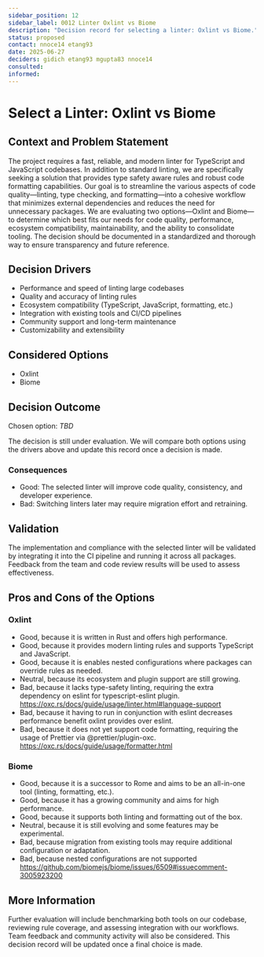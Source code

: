 ```yaml
---
sidebar_position: 12
sidebar_label: 0012 Linter Oxlint vs Biome
description: "Decision record for selecting a linter: Oxlint vs Biome."
status: proposed
contact: nnoce14 etang93
date: 2025-06-27
deciders: gidich etang93 mgupta83 nnoce14
consulted:
informed:
---
```


# Select a Linter: Oxlint vs Biome

## Context and Problem Statement

The project requires a fast, reliable, and modern linter for TypeScript and JavaScript codebases. In addition to standard linting, we are specifically seeking a solution that provides type safety aware rules and robust code formatting capabilities. Our goal is to streamline the various aspects of code quality—linting, type checking, and formatting—into a cohesive workflow that minimizes external dependencies and reduces the need for unnecessary packages. We are evaluating two options—Oxlint and Biome—to determine which best fits our needs for code quality, performance, ecosystem compatibility, maintainability, and the ability to consolidate tooling. The decision should be documented in a standardized and thorough way to ensure transparency and future reference.

## Decision Drivers

- Performance and speed of linting large codebases
- Quality and accuracy of linting rules
- Ecosystem compatibility (TypeScript, JavaScript, formatting, etc.)
- Integration with existing tools and CI/CD pipelines
- Community support and long-term maintenance
- Customizability and extensibility

## Considered Options

- Oxlint
- Biome

## Decision Outcome

Chosen option: _TBD_

The decision is still under evaluation. We will compare both options using the drivers above and update this record once a decision is made.

### Consequences

- Good: The selected linter will improve code quality, consistency, and developer experience.
- Bad: Switching linters later may require migration effort and retraining.

## Validation

The implementation and compliance with the selected linter will be validated by integrating it into the CI pipeline and running it across all packages. Feedback from the team and code review results will be used to assess effectiveness.

## Pros and Cons of the Options

### Oxlint

- Good, because it is written in Rust and offers high performance.
- Good, because it provides modern linting rules and supports TypeScript and JavaScript.
- Good, because it is enables nested configurations where packages can override rules as needed.
- Neutral, because its ecosystem and plugin support are still growing.
- Bad, because it lacks type-safety linting, requiring the extra dependency on eslint for typescript-eslint plugin. https://oxc.rs/docs/guide/usage/linter.html#language-support
- Bad, because it having to run in conjunction with eslint decreases performance benefit oxlint provides over eslint.
- Bad, because it does not yet support code formatting, requiring the usage of Prettier via @prettier/plugin-oxc. https://oxc.rs/docs/guide/usage/formatter.html

### Biome

- Good, because it is a successor to Rome and aims to be an all-in-one tool (linting, formatting, etc.).
- Good, because it has a growing community and aims for high performance.
- Good, because it supports both linting and formatting out of the box.
- Neutral, because it is still evolving and some features may be experimental.
- Bad, because migration from existing tools may require additional configuration or adaptation.
- Bad, because nested configurations are not supported https://github.com/biomejs/biome/issues/6509#issuecomment-3005923200

## More Information

Further evaluation will include benchmarking both tools on our codebase, reviewing rule coverage, and assessing integration with our workflows. Team feedback and community activity will also be considered. This decision record will be updated once a final choice is made.

